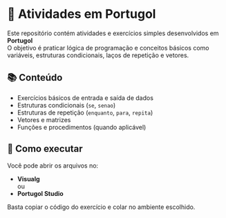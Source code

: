 # 📝 Atividades em Portugol

Este repositório contém atividades e exercícios simples desenvolvidos em **Portugol**   
O objetivo é praticar lógica de programação e conceitos básicos como variáveis, estruturas condicionais, laços de repetição e vetores.

## 📚 Conteúdo
- Exercícios básicos de entrada e saída de dados
- Estruturas condicionais (`se`, `senao`)
- Estruturas de repetição (`enquanto`, `para`, `repita`)
- Vetores e matrizes
- Funções e procedimentos (quando aplicável)

## 🚀 Como executar
Você pode abrir os arquivos no:
- **Visualg**  
ou  
- **Portugol Studio**  

Basta copiar o código do exercício e colar no ambiente escolhido.

